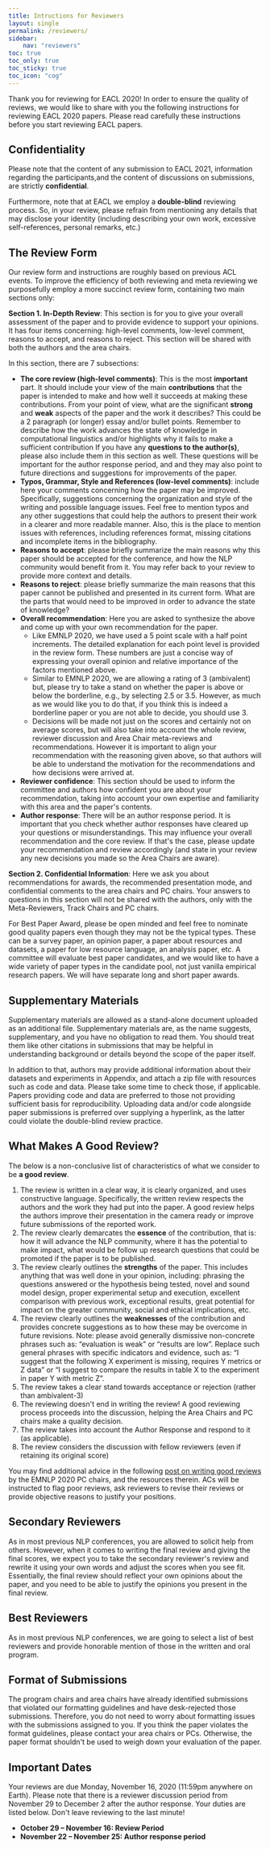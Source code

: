 ```yaml
---
title: Intructions for Reviewers
layout: single
permalink: /reviewers/
sidebar:
    nav: "reviewers"
toc: true
toc_only: true
toc_sticky: true
toc_icon: "cog"
---
```


Thank you for reviewing for EACL 2020! In order to ensure the quality of reviews, we would like to share with you the following instructions for reviewing EACL 2020 papers. Please read carefully these instructions before you start reviewing EACL papers.

## Confidentiality

Please note that the content of any submission to EACL 2021, information regarding  the participants,and the content of discussions on submissions, are strictly **confidential**.

Furthermore, note that at EACL we employ a **double-blind** reviewing process. So, in your review, please refrain from mentioning any details that may disclose your identity (including describing your own work, excessive self-references, personal remarks, etc.)

## The Review Form

Our review form and instructions are roughly based on previous ACL events. To improve the efficiency of both reviewing and meta reviewing we purposefully employ a more succinct review form, containing two main sections only:

**Section 1. In-Depth Review**: This section is for you to give your overall assessment of the paper and to provide evidence to support your opinions. It has four items concerning: high-level comments, low-level comment, reasons to accept, and reasons to reject. This section will be shared with both the authors and the area chairs.

In this section, there are 7 subsections:

- **The core review (high-level comments)**: This is the most **important** part. It should include your view of the main **contributions** that the paper is intended to make and how well it succeeds at making these contributions. From your point of view, what are the significant **strong** and **weak** aspects of the paper and the work it describes? This could be a 2 paragraph (or longer) essay and/or bullet points. Remember to describe how the work advances the state of knowledge in computational linguistics and/or highlights why it fails to make a sufficient contribution  If you have any **questions to the author(s)**, please also include them in this section as well. These questions will be important for the author response period, and and they may also point to future directions and suggestions for improvements of the paper.
- **Typos, Grammar, Style and References (low-level comments)**: include here your comments concerning how the paper may be improved. Specifically, suggestions concerning the organization and style of the writing and possible language issues. Feel free to mention typos and any other suggestions that could help the authors to present their work in a clearer and more readable manner. Also, this is the place to mention issues with references, including references format, missing citations and incomplete items in the bibliography.
- **Reasons to accept**: please briefly summarize the main reasons why this paper should be accepted for the conference, and how the NLP community would benefit from it. You may refer back to your review to provide more context and details.
- **Reasons to reject**: please briefly summarize the main reasons that this paper cannot be published and presented in its current form. What are the parts that would need to be improved in order to advance the state of knowledge?
- **Overall recommendation**: Here you are asked to synthesize the above and come up with your own recommendation for the paper.
  - Like EMNLP 2020, we have used a 5 point scale with a half point increments. The detailed explanation for each point level is provided in the review form. These numbers are just a concise way of expressing your overall opinion and relative importance of the factors mentioned above.
  - Similar to EMNLP 2020, we are allowing a rating of 3 (ambivalent) but, please try to take a stand on whether the paper is above or below the borderline, e.g., by selecting 2.5 or 3.5. However, as much as we would like you to do that, if you think this is indeed a borderline paper or you are not able to decide, you should use 3.
  - Decisions will be made not just on the scores and certainly not on average scores, but will also take into account the whole review, reviewer discussion and Area Chair meta-reviews and recommendations. However it is important to align your recommendation with the reasoning given above, so that authors will be able to understand the motivation for the recommendations and how decisions were arrived at.
- **Reviewer confidence**: This section should be used to inform the committee and authors how confident you are about your recommendation, taking into account your own expertise and familiarity with this area and the paper's contents.
- **Author response**: There will be an author response period. It is important that you check whether author responses have cleared up your questions or misunderstandings. This may influence your overall recommendation and the core review. If that's the case, please update your recommendation and review accordingly (and state in your review any new decisions you made so the Area Chairs are aware).

**Section 2. Confidential Information**: Here we ask you about recommendations for awards, the recommended presentation mode, and confidential comments to the area chairs and PC chairs. Your answers to questions in this section will not be shared with the authors, only with the Meta-Reviewers, Track Chairs and PC chairs.

For Best Paper Award, please be open minded and feel free to nominate good quality papers even though they may not be the typical types. These can be a survey paper, an opinion paper, a paper about resources and datasets, a paper for low resource language, an analysis paper, etc. A committee will evaluate best paper candidates, and we would like to have a wide variety of paper types in the candidate pool, not just vanilla empirical research papers. We will have separate long and short paper awards.

## Supplementary Materials

Supplementary materials are allowed as a stand-alone document uploaded as an additional file. Supplementary materials are, as the name suggests, supplementary, and you have no obligation to read them. You should treat them like other citations in submissions that may be helpful in understanding background or details beyond the scope of the paper itself.

In addition to that, authors may provide additional information about their datasets and experiments in Appendix, and attach a zip file with resources such as code and data. Please take some time to check those, if applicable. Papers providing code and data are preferred to those not providing sufficient basis for reproducibility. Uploading data and/or code alongside paper submissions is preferred over supplying a hyperlink, as the latter could violate the double-blind review practice.

## What Makes A Good Review?

The below is a non-conclusive list of characteristics of what we consider to be **a good review**.

1. The review is written in a clear way, it is clearly organized, and uses constructive language. Specifically, the written review respects the authors and the work they had put into the paper. A good review helps the authors improve their presentation in the camera ready or improve future submissions of the reported work.
2. The review clearly demarcates the **essence** of the contribution, that is: how it will advance the NLP community, where it has the potential to make impact, what would be follow up research questions that could be promoted if the paper is to be published.
3. The review clearly outlines the **strengths** of the paper. This includes anything that was well done in your opinion, including: phrasing the questions answered or the hypothesis being tested, novel and sound model design, proper experimental setup and execution, excellent comparison with previous work, exceptional results, great potential for impact on the greater community, social and ethical implications, etc.
4. The review clearly outlines the **weaknesses** of the contribution and provides concrete suggestions as to how these may be overcome in future revisions. Note: please avoid generally dismissive non-concrete phrases such as: “evaluation is weak” or “results are low”. Replace such general phrases with specific indicators and evidence, such as: “I suggest that the following X experiment is missing, requires Y metrics or Z data” or “I suggest to compare the results in table X to the experiment in paper Y with metric Z”.
5. The review takes a clear stand towards acceptance or rejection (rather than ambivalent-3)
6. The reviewing doesn't end in writing the review! A good reviewing process proceeds into the discussion, helping the Area Chairs and PC chairs make a quality decision. 
7. The review takes into account the Author Response and respond to it (as applicable).
8. The review considers the discussion with fellow reviewers (even if retaining its original score)

You may find additional advice in the following [post on writing good reviews](https://2020.emnlp.org/blog/2020-05-17-write-good-reviews/) by the EMNLP 2020 PC chairs, and the resources therein. ACs will be instructed to flag poor reviews, ask reviewers to revise their reviews or provide objective reasons to justify your positions.

## Secondary Reviewers

As in most previous NLP conferences, you are allowed to solicit help from others. However, when it comes to writing the final review and giving the final scores, we expect you to take the secondary reviewer's review and rewrite it using your own words and adjust the scores when you see fit. Essentially, the final review should reflect your own opinions about the paper, and you need to be able to justify the opinions you present in the final review.

## Best Reviewers

As in most previous NLP conferences, we are going to select a list of best reviewers and provide honorable mention of those in the written and oral program.

## Format of Submissions

The program chairs and area chairs have already identified submissions that violated our formatting guidelines and have desk-rejected those submissions. Therefore, you do not need to worry about formatting issues with the submissions assigned to you. If you think the paper violates the format guidelines, please contact your area chairs or PCs. Otherwise, the paper format shouldn't be used to weigh down your evaluation of the paper.

## Important Dates

Your reviews are due Monday, November 16, 2020 (11:59pm anywhere on Earth). Please note that there is a reviewer discussion period from November 29 to December 2 after the author response. Your duties are listed below. Don't leave reviewing to the last minute!

- **October 29 – November 16: Review Period**
- **November 22 – November 25: Author response period**
